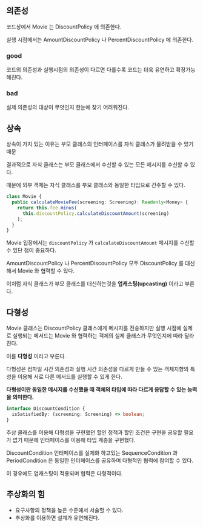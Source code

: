 ## 의존성

코드상에서 Movie 는 DiscountPolicy 에 의존한다. 

실행 시점에서는 AmountDiscountPolicy 나 PercentDiscountPolicy 에 의존한다.

### good

코드의 의존성과 실행시점의 의존성이 다르면 다를수록 코드는 더욱 유연하고 확장가능해진다.

### bad

실제 의존성의 대상이 무엇인지 한눈에 찾기 어려워진다.

## 상속

상속이 가치 있는 이유는 부모 클래스의 인터페이스를 자식 클래스가 물려받을 수 있기 때문

결과적으로 자식 클래스는 부모 클래스에서 수신할 수 있는 모든 메시지를 수신할 수 있다.

때문에 외부 객체는 자식 클래스를 부모 클래스와 동일한 타입으로 간주할 수 있다.

```typescript
class Movie {
  public calculateMovieFee(screening: Screening): Readonly<Money> {
    return this.fee.minus(
      this.discountPolicy.calculateDiscountAmount(screening)
    );
  }
}
```

Movie 입장에서는 `discountPolicy` 가 `calculateDiscountAmount` 메시지를 수신할 수 있단 점이 중요하다.

AmountDiscountPolicy 나 PercentDiscountPolicy 모두 DiscountPolicy 를 대신해서 Movie 와 협력할 수 있다.

이처럼 자식 클래스가 부모 클래스를 대신하는것을 **업캐스팅(upcasting)** 이라고 부른다.

## 다형성

Movie 클래스는 DiscountPolicy 클래스에게 메시지를 전송하지만 
실행 시점에 실제로 실행되는 메서드는 Movie 와 협력하는 객체의 실제 클래스가 무엇인지에 따라 달라진다.

이를 **다형성** 이라고 부른다.

다형성은 컴파일 시간 의존성과 실행 시간 의존성을 다르게 만들 수 있는
객체지향의 특성을 이용해 서로 다른 메서드를 실행할 수 있게 한다.

**다형성이란 동일한 메시지를 수신했을 때 객체의 타입에 따라 다르게 응답할 수 있는 능력을 의미한다.**

```typescript
interface DiscountCondition {
  isSatisfiedBy: (screening: Screening) => boolean;
}
```

추상 클래스를 이용해 다형성을 구현했던 할인 정책과 할인 조건은 구현을 공유할 필요가 없기 때문에
인터페이스를 이용해 타입 계층을 구현했다.

DiscountCondition 인터페이스를 실체화 하고있는 SequenceCondition 과 PeriodCondition 은
동일한 인터페이스를 공유하며 다형적인 협력에 참여할 수 있다.

이 경우에도 업캐스팅이 적용되며 협력은 다형적이다.

## 추상화의 힘

* 요구사항의 정책을 높은 수준에서 서술할 수 있다.
* 추상화를 이용하면 설계가 유연해진다.
